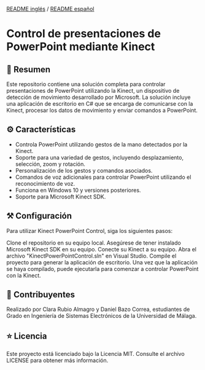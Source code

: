 [README inglés](https://github.com/danibcorr/creative_electronics/blob/main/README_EN.md) / [README español](https://github.com/danibcorr/creative_electronics/blob/main/README.md)
# Control de presentaciones de PowerPoint mediante Kinect

## 📄 Resumen
Este repositorio contiene una solución completa para controlar presentaciones de PowerPoint utilizando la Kinect, un dispositivo de detección de movimiento desarrollado por Microsoft. La solución incluye una aplicación de escritorio en C# que se encarga de comunicarse con la Kinect, procesar los datos de movimiento y enviar comandos a PowerPoint.

## ⚙️ Características
+ Controla PowerPoint utilizando gestos de la mano detectados por la Kinect.
+ Soporte para una variedad de gestos, incluyendo desplazamiento, selección, zoom y rotación.
+ Personalización de los gestos y comandos asociados.
+ Comandos de voz adicionales para controlar PowerPoint utilizando el reconocimiento de voz.
+ Funciona en Windows 10 y versiones posteriores.
+ Soporte para Microsoft Kinect SDK.

## ⚒️ Configuración
Para utilizar Kinect PowerPoint Control, siga los siguientes pasos:

Clone el repositorio en su equipo local.
Asegúrese de tener instalado Microsoft Kinect SDK en su equipo.
Conecte su Kinect a su equipo.
Abra el archivo "KinectPowerPointControl.sln" en Visual Studio.
Compile el proyecto para generar la aplicación de escritorio.
Una vez que la aplicación se haya compilado, puede ejecutarla para comenzar a controlar PowerPoint con la Kinect.

## 👤 Contribuyentes

Realizado por Clara Rubio Almagro y Daniel Bazo Correa, estudiantes de Grado en Ingeniería de Sistemas Electrónicos de la Universidad de Málaga.

## ⭐️ Licencia
Este proyecto está licenciado bajo la Licencia MIT. Consulte el archivo LICENSE para obtener más información.
